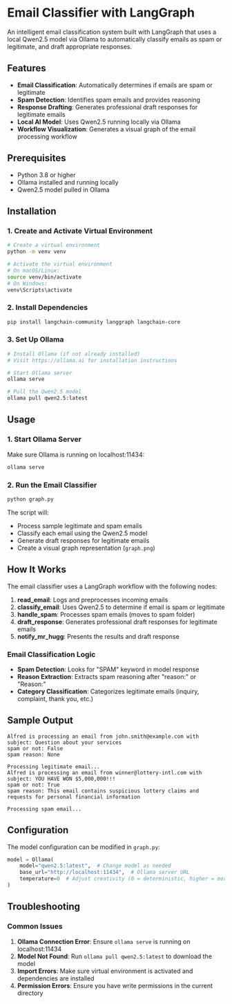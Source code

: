 # Email Classifier with LangGraph

An intelligent email classification system built with LangGraph that uses a local Qwen2.5 model via Ollama to automatically classify emails as spam or legitimate, and draft appropriate responses.

## Features

- **Email Classification**: Automatically determines if emails are spam or legitimate
- **Spam Detection**: Identifies spam emails and provides reasoning
- **Response Drafting**: Generates professional draft responses for legitimate emails
- **Local AI Model**: Uses Qwen2.5 running locally via Ollama
- **Workflow Visualization**: Generates a visual graph of the email processing workflow

## Prerequisites

- Python 3.8 or higher
- Ollama installed and running locally
- Qwen2.5 model pulled in Ollama

## Installation

### 1. Create and Activate Virtual Environment

```bash
# Create a virtual environment
python -m venv venv

# Activate the virtual environment
# On macOS/Linux:
source venv/bin/activate
# On Windows:
venv\Scripts\activate
```

### 2. Install Dependencies

```bash
pip install langchain-community langgraph langchain-core
```

### 3. Set Up Ollama

```bash
# Install Ollama (if not already installed)
# Visit https://ollama.ai for installation instructions

# Start Ollama server
ollama serve

# Pull the Qwen2.5 model
ollama pull qwen2.5:latest
```

## Usage

### 1. Start Ollama Server

Make sure Ollama is running on localhost:11434:

```bash
ollama serve
```

### 2. Run the Email Classifier

```bash
python graph.py
```

The script will:
- Process sample legitimate and spam emails
- Classify each email using the Qwen2.5 model
- Generate draft responses for legitimate emails
- Create a visual graph representation (`graph.png`)

## How It Works

The email classifier uses a LangGraph workflow with the following nodes:

1. **read_email**: Logs and preprocesses incoming emails
2. **classify_email**: Uses Qwen2.5 to determine if email is spam or legitimate
3. **handle_spam**: Processes spam emails (moves to spam folder)
4. **draft_response**: Generates professional draft responses for legitimate emails
5. **notify_mr_hugg**: Presents the results and draft response

### Email Classification Logic

- **Spam Detection**: Looks for "SPAM" keyword in model response
- **Reason Extraction**: Extracts spam reasoning after "reason:" or "Reason:"
- **Category Classification**: Categorizes legitimate emails (inquiry, complaint, thank you, etc.)

## Sample Output

```
Alfred is processing an email from john.smith@example.com with subject: Question about your services
spam or not: False
spam reason: None

Processing legitimate email...
Alfred is processing an email from winner@lottery-intl.com with subject: YOU HAVE WON $5,000,000!!!
spam or not: True
spam reason: This email contains suspicious lottery claims and requests for personal financial information

Processing spam email...
```

## Configuration

The model configuration can be modified in `graph.py`:

```python
model = Ollama(
    model="qwen2.5:latest",  # Change model as needed
    base_url="http://localhost:11434",  # Ollama server URL
    temperature=0  # Adjust creativity (0 = deterministic, higher = more creative)
)
```

## Troubleshooting

### Common Issues

1. **Ollama Connection Error**: Ensure `ollama serve` is running on localhost:11434
2. **Model Not Found**: Run `ollama pull qwen2.5:latest` to download the model
3. **Import Errors**: Make sure virtual environment is activated and dependencies are installed
4. **Permission Errors**: Ensure you have write permissions in the current directory
